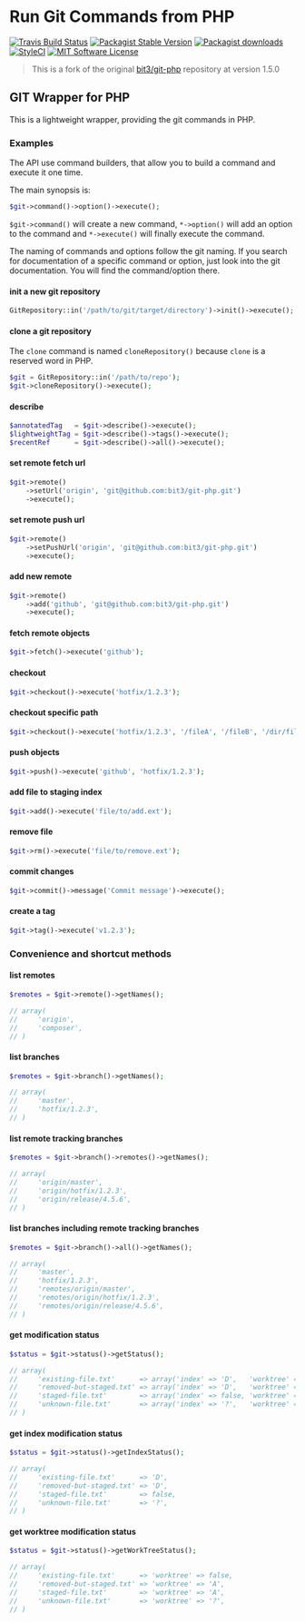 # Run Git Commands from PHP

[![Travis Build Status](https://img.shields.io/travis/artkonekt/git-php.svg?style=flat-square)](https://travis-ci.com/artkonekt/git-php)
[![Packagist Stable Version](https://img.shields.io/packagist/v/konekt/git-php.svg?style=flat-square&label=stable)](https://packagist.org/packages/konekt/git-php)
[![Packagist downloads](https://img.shields.io/packagist/dt/konekt/git-php.svg?style=flat-square)](https://packagist.org/packages/konekt/git-php)
[![StyleCI](https://styleci.io/repos/311014751/shield?branch=master)](https://styleci.io/repos/311014751)
[![MIT Software License](https://img.shields.io/badge/license-MIT-blue.svg?style=flat-square)](LICENSE.md)

> This is a fork of the original [bit3/git-php](https://github.com/bit3/git-php) repository at version 1.5.0

## GIT Wrapper for PHP

This is a lightweight wrapper, providing the git commands in PHP.

### Examples

The API use command builders, that allow you to build a command and execute it one time.

The main synopsis is:

```php
$git->command()->option()->execute();
```

`$git->command()` will create a new command, `*->option()` will add an option to the command and
`*->execute()` will finally execute the command.

The naming of commands and options follow the git naming. If you search for documentation of a specific command
or option, just look into the git documentation. You will find the command/option there.

#### init a new git repository

```php
GitRepository::in('/path/to/git/target/directory')->init()->execute();
```

#### clone a git repository

The `clone` command is named `cloneRepository()` because `clone` is a reserved word in PHP.

```php
$git = GitRepository::in('/path/to/repo');
$git->cloneRepository()->execute();
```

#### describe

```php
$annotatedTag   = $git->describe()->execute();
$lightweightTag = $git->describe()->tags()->execute();
$recentRef      = $git->describe()->all()->execute();
```

#### set remote fetch url

```php
$git->remote()
    ->setUrl('origin', 'git@github.com:bit3/git-php.git')
    ->execute();
```

#### set remote push url

```php
$git->remote()
    ->setPushUrl('origin', 'git@github.com:bit3/git-php.git')
    ->execute();
```

#### add new remote

```php
$git->remote()
    ->add('github', 'git@github.com:bit3/git-php.git')
    ->execute();
```

#### fetch remote objects

```php
$git->fetch()->execute('github');
```

#### checkout

```php
$git->checkout()->execute('hotfix/1.2.3');
```

#### checkout specific path

```php
$git->checkout()->execute('hotfix/1.2.3', '/fileA', '/fileB', '/dir/fileC');
```

#### push objects

```php
$git->push()->execute('github', 'hotfix/1.2.3');
```

#### add file to staging index

```php
$git->add()->execute('file/to/add.ext');
```

#### remove file

```php
$git->rm()->execute('file/to/remove.ext');
```

#### commit changes

```php
$git->commit()->message('Commit message')->execute();
```

#### create a tag

```php
$git->tag()->execute('v1.2.3');
```

### Convenience and shortcut methods

#### list remotes

```php
$remotes = $git->remote()->getNames();

// array(
//     'origin',
//     'composer',
// )
```

#### list branches

```php
$remotes = $git->branch()->getNames();

// array(
//     'master',
//     'hotfix/1.2.3',
// )
```

#### list remote tracking branches

```php
$remotes = $git->branch()->remotes()->getNames();

// array(
//     'origin/master',
//     'origin/hotfix/1.2.3',
//     'origin/release/4.5.6',
// )
```

#### list branches including remote tracking branches

```php
$remotes = $git->branch()->all()->getNames();

// array(
//     'master',
//     'hotfix/1.2.3',
//     'remotes/origin/master',
//     'remotes/origin/hotfix/1.2.3',
//     'remotes/origin/release/4.5.6',
// )
```

#### get modification status

```php
$status = $git->status()->getStatus();

// array(
//     'existing-file.txt'      => array('index' => 'D',   'worktree' => false),
//     'removed-but-staged.txt' => array('index' => 'D',   'worktree' => 'A'),
//     'staged-file.txt'        => array('index' => false, 'worktree' => 'A'),
//     'unknown-file.txt'       => array('index' => '?',   'worktree' => '?'),
// )
```

#### get index modification status

```php
$status = $git->status()->getIndexStatus();

// array(
//     'existing-file.txt'      => 'D',
//     'removed-but-staged.txt' => 'D',
//     'staged-file.txt'        => false,
//     'unknown-file.txt'       => '?',
// )
```

#### get worktree modification status

```php
$status = $git->status()->getWorkTreeStatus();

// array(
//     'existing-file.txt'      => 'worktree' => false,
//     'removed-but-staged.txt' => 'worktree' => 'A',
//     'staged-file.txt'        => 'worktree' => 'A',
//     'unknown-file.txt'       => 'worktree' => '?',
// )
```
